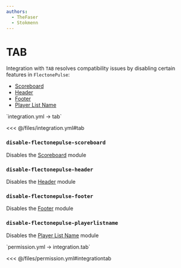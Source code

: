```yaml
---
authors:
  - TheFaser
  - Stokmenn
---
```


# TAB

Integration with `TAB` resolves compatibility issues by disabling certain features in `FlectonePulse`:
- [Scoreboard](/docs/message/format/scoreboard/)
- [Header](/docs/message/tab/header/)
- [Footer](/docs/message/tab/footer/)
- [Player List Name](/docs/message/tab/playerlistname/)

[//]: # (integration.yml)
<!--@include: @/parts/words.md#setting-->
<!--@include: @/parts/words.md#path--> `integration.yml → tab`

<!--@include: @/parts/words.md#default-->
<<< @/files/integration.yml#tab

<!--@include: @/parts/enable.md-->

### `disable-flectonepulse-scoreboard`

Disables the [Scoreboard](/docs/message/format/scoreboard/) module

### `disable-flectonepulse-header`

Disables the [Header](/docs/message/tab/header/) module

### `disable-flectonepulse-footer`

Disables the [Footer](/docs/message/tab/footer/) module

### `disable-flectonepulse-playerlistname`

Disables the [Player List Name](/docs/message/tab/playerlistname/) module

[//]: # (permission.yml)
<!--@include: @/parts/words.md#permission-->
<!--@include: @/parts/words.md#path--> `permission.yml → integration.tab`

<!--@include: @/parts/words.md#default-->
<<< @/files/permission.yml#integrationtab

<!--@include: @/parts/permission/permissionTier3.md-->